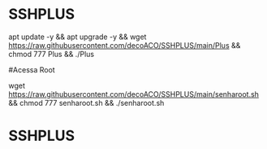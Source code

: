 # SSHPLUS

apt update -y && apt upgrade -y && wget https://raw.githubusercontent.com/decoACO/SSHPLUS/main/Plus && chmod 777 Plus && ./Plus


#Acessa Root

wget https://raw.githubusercontent.com/decoACO/SSHPLUS/main/senharoot.sh && chmod 777 senharoot.sh && ./senharoot.sh
# SSHPLUS

